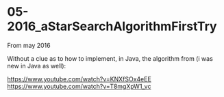 # 05-2016_aStarSearchAlgorithmFirstTry

From may 2016

Without a clue as to how to implement, in Java, the algorithm from (i was new in Java as well):

https://www.youtube.com/watch?v=KNXfSOx4eEE <!--A* Pathfinding Tutorial-->
https://www.youtube.com/watch?v=T8mgXpW1_vc <!--A* pathfinding for beginners implementation (theory)-->

